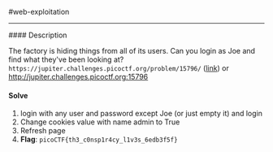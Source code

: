 #web-exploitation
<hr>
#### Description

The factory is hiding things from all of its users. Can you login as Joe and find what they've been looking at? `https://jupiter.challenges.picoctf.org/problem/15796/` ([link](https://jupiter.challenges.picoctf.org/problem/15796/)) or http://jupiter.challenges.picoctf.org:15796

#### Solve
1. login with any user and password except Joe (or just empty it) and login
2. Change cookies value with name admin to True
3. Refresh page
4. **Flag**: `picoCTF{th3_c0nsp1r4cy_l1v3s_6edb3f5f}`